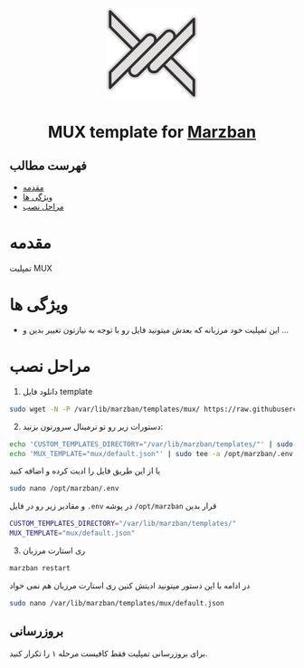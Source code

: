 <p align="center">
  <a href="https://github.com/oXIIIo/marzban-template/" target="_blank" rel="noopener noreferrer">
    <picture>
      <source media="(prefers-color-scheme: dark)" srcset="https://raw.githubusercontent.com/Gozargah/Marzban-docs/master/screenshots/logo-dark.png">
      <img width="160" height="160" src="https://raw.githubusercontent.com/Gozargah/Marzban-docs/master/screenshots/logo-dark.png">
    </picture>
  </a>
</p>
<h1 align="center"/>MUX template for <a href="https://github.com/Gozargah/Marzban">Marzban</a></h1>

## فهرست مطالب
- [مقدمه](#مقدمه)
- [ویژگی‌ ها](#ویژگی-ها)
- [مراحل نصب](#مراحل-نصب)

# مقدمه
تمپلیت MUX

# ویژگی ها
- این تمپلیت خود مرزبانه که بعدش میتونید فایل رو با توجه به نیازتون تغییر بدین
و ...

# مراحل نصب
1. دانلود فایل template
```sh
sudo wget -N -P /var/lib/marzban/templates/mux/ https://raw.githubusercontent.com/mdjvd/marzban-template/master/mux/default.json
```
2. دستورات زیر رو تو ترمینال سرورتون بزنید:
```sh
echo 'CUSTOM_TEMPLATES_DIRECTORY="/var/lib/marzban/templates/"' | sudo tee -a /opt/marzban/.env
echo 'MUX_TEMPLATE="mux/default.json"' | sudo tee -a /opt/marzban/.env
```
یا از این طریق فایل را ادیت کرده و اضافه کنید
```sh
sudo nano /opt/marzban/.env
```
و مقادیر زیر رو در فایل `.env` در پوشه `/opt/marzban` قرار بدین
```sh
CUSTOM_TEMPLATES_DIRECTORY="/var/lib/marzban/templates/"
MUX_TEMPLATE="mux/default.json"
```

3. ری استارت مرزبان
```sh
marzban restart
```
در ادامه با این دستور میتونید ادیتش کنین ری استارت مرزبان هم نمی خواد
```sh
sudo nano /var/lib/marzban/templates/mux/default.json
```

## بروزرسانی
برای بروزرسانی تمپلیت فقط کافیست مرحله ۱ را تکرار کنید.

